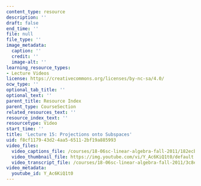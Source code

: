 ```yaml
---
content_type: resource
description: ''
draft: false
end_time: ''
file: null
file_type: ''
image_metadata:
  caption: ''
  credit: ''
  image-alt: ''
learning_resource_types:
- Lecture Videos
license: https://creativecommons.org/licenses/by-nc-sa/4.0/
ocw_type: ''
optional_tab_title: ''
optional_text: ''
parent_title: Resource Index
parent_type: CourseSection
related_resources_text: ''
resource_index_text: ''
resourcetype: Video
start_time: ''
title: 'Lecture 15: Projections onto Subspaces'
uid: f8cf1179-43d2-4aa5-6511-2bf19a885993
video_files:
  video_captions_file: /courses/18-06sc-linear-algebra-fall-2011/182ecbaa32e05473a3a38f9b2baaf3d4_Y_Ac6KiQ1t0.vtt
  video_thumbnail_file: https://img.youtube.com/vi/Y_Ac6KiQ1t0/default.jpg
  video_transcript_file: /courses/18-06sc-linear-algebra-fall-2011/3c8e3a4002df0dc851e316f175436682_Y_Ac6KiQ1t0.pdf
video_metadata:
  youtube_id: Y_Ac6KiQ1t0
---
```

